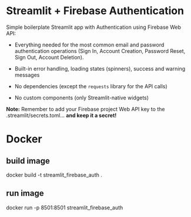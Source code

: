 # Streamlit + Firebase Authentication

Simple boilerplate Streamlit app with Authentication using Firebase Web API:

- Everything needed for the most common email and password authentication operations (Sign In, Account Creation, Password Reset, Sign Out, Account Deletion).

- Built-in error handling, loading states (spinners), success and warning messages

- No dependencies (except the `requests` library for the API calls)

- No custom components (only Streamlit-native widgets)

**Note:** Remember to add your Firebase project Web API key to the .streamlit/secrets.toml... **and keep it a secret!**

# Docker

## build image

docker build -t streamlit_firebase_auth .

## run image

docker run -p 8501:8501 streamlit_firebase_auth
